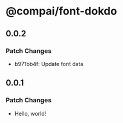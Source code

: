 # @compai/font-dokdo

## 0.0.2

### Patch Changes

- b971bb4f: Update font data

## 0.0.1

### Patch Changes

- Hello, world!

